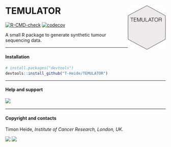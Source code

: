 # TEMULATOR <img src='man/figures/logo.png' align="right" height="139" />
<!-- badges: start -->
[![R-CMD-check](https://github.com/T-Heide/TEMULATOR/workflows/R-CMD-check/badge.svg)](https://github.com/T-Heide/TEMULATOR/actions)
[![codecov](https://codecov.io/gh/T-Heide/TEMULATOR/branch/master/graph/badge.svg)](https://codecov.io/gh/T-Heide/TEMULATOR)
<!-- badges: end -->

A small R package to generate synthetic tumour sequencing data.

-----

#### Installation

``` r
# install.packages("devtools")
devtools::install_github("T-Heide/TEMULATOR")
```
-----

#### Help and support

[![](https://img.shields.io/badge/GitHub%20Pages-https://t--heide.github.io/TEMULATOR/-informational)](https://t-heide.github.io/TEMULATOR/)

-----

#### Copyright and contacts

Timon Heide, _Institute of Cancer Research, London, UK_.

[![](https://img.shields.io/badge/Email-timon.heide@icr.ac.uk-informational.svg?style=social)](mailto:timon.heide@icr.ac.uk)
[![](https://img.shields.io/badge/Github-T--Heide-informational.svg?style=social&logo=GitHub)](https://github.com/T-Heide)
